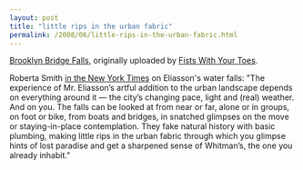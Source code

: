 ```yaml
---
layout: post
title: "little rips in the urban fabric"
permalink: /2008/06/little-rips-in-the-urban-fabric.html
---
```


<p></p><div class="flickr-frame">	<a href="http://www.flickr.com/photos/fistswithyourtoes/2613478511/" title="photo sharing"><img  src="https://farm4.static.flickr.com/3221/2613478511_7e5047d3fc.jpg" class="flickr-photo " alt=""></a><br>	<span class="flickr-caption"><a href="http://www.flickr.com/photos/fistswithyourtoes/2613478511/">Brooklyn Bridge Falls</a>, originally uploaded by <a href="http://www.flickr.com/people/fistswithyourtoes/">Fists With Your Toes</a>.</span></div>				<p class="flickr-yourcomment">	Roberta Smith <a href="http://www.nytimes.com/2008/06/27/arts/design/27wate.html?ref=arts">in the New York Times</a> on Eliasson's water falls: "The experience of Mr. Eliasson’s artful addition to the urban landscape depends on everything around it — the city’s changing pace, light and (real) weather. And on you. The falls can be looked at from near or far, alone or in groups, on foot or bike, from boats and bridges, in snatched glimpses on the move or staying-in-place contemplation. They fake natural history with basic plumbing, making little rips in the urban fabric through which you glimpse hints of lost paradise and get a sharpened sense of Whitman’s, the one you already inhabit."</p><p></p>


